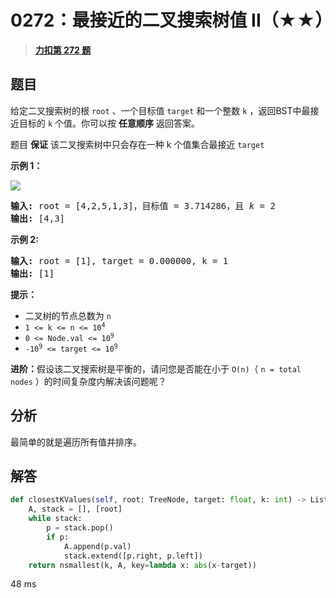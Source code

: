 # 0272：最接近的二叉搜索树值 II（★★）


> <u>**[力扣第 272 题](https://leetcode.cn/problems/closest-binary-search-tree-value-ii/)**</u>

## 题目

<p>给定二叉搜索树的根 <code>root</code> 、一个目标值 <code>target</code> 和一个整数 <code>k</code> ，返回BST中最接近目标的 <code>k</code> 个值。你可以按 <strong>任意顺序</strong> 返回答案。</p>

<p>题目 <strong>保证</strong> 该二叉搜索树中只会存在一种 k 个值集合最接近 <code>target</code></p>



<p><strong>示例 1：</strong></p>

<p><img src="https://assets.leetcode.com/uploads/2021/03/12/closest1-1-tree.jpg" /></p>

<pre>
<strong>输入:</strong> root = [4,2,5,1,3]，目标值 = 3.714286，且 <em>k</em> = 2
<strong>输出:</strong> [4,3]</pre>

<p><strong>示例 2:</strong></p>

<pre>
<strong>输入:</strong> root = [1], target = 0.000000, k = 1
<strong>输出:</strong> [1]
</pre>



<p><strong>提示：</strong></p>

<ul>
<li>二叉树的节点总数为 <code>n</code></li>
<li><code>1 &lt;= k &lt;= n &lt;= 10<sup>4</sup></code></li>
<li><code>0 &lt;= Node.val &lt;= 10<sup>9</sup></code></li>
<li><code>-10<sup>9</sup> &lt;= target &lt;= 10<sup>9</sup></code></li>
</ul>



<p><strong>进阶：</strong>假设该二叉搜索树是平衡的，请问您是否能在小于 <code>O(n)</code>（ <code>n = total nodes</code> ）的时间复杂度内解决该问题呢？</p>


## 分析

最简单的就是遍历所有值并排序。

## 解答

```python
def closestKValues(self, root: TreeNode, target: float, k: int) -> List[int]:
    A, stack = [], [root]
    while stack:
        p = stack.pop()
        if p:
            A.append(p.val)
            stack.extend([p.right, p.left])
    return nsmallest(k, A, key=lambda x: abs(x-target))
```
48 ms

